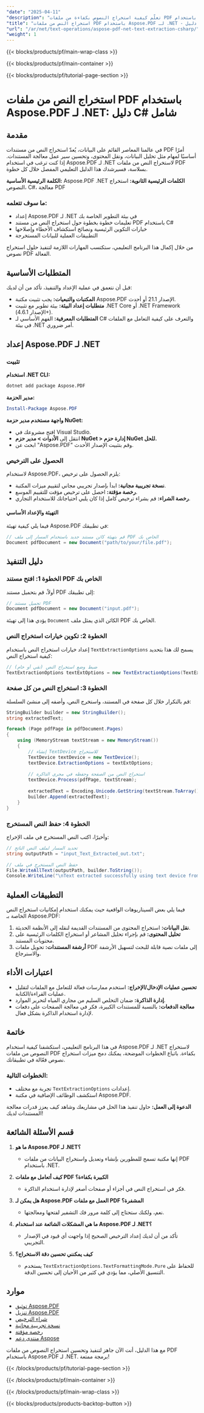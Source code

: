 ```yaml
---
"date": "2025-04-11"
"description": "تعلّم كيفية استخراج النصوص بكفاءة من ملفات PDF باستخدام Aspose.PDF لـ .NET من خلال هذا البرنامج التعليمي المفصل بلغة C#. حسّن سير عمل معالجة مستنداتك اليوم."
"title": "استخراج النص من ملفات PDF باستخدام Aspose.PDF لـ .NET - دليل C# شامل"
"url": "/ar/net/text-operations/aspose-pdf-net-text-extraction-csharp/"
"weight": 1
---
```


{{< blocks/products/pf/main-wrap-class >}}

{{< blocks/products/pf/main-container >}}

{{< blocks/products/pf/tutorial-page-section >}}


# استخراج النص من ملفات PDF باستخدام Aspose.PDF لـ .NET: دليل C# شامل

## مقدمة

في عالمنا المعاصر القائم على البيانات، يُعدّ استخراج النص من مستندات PDF أمرًا أساسيًا لمهام مثل تحليل البيانات، ونقل المحتوى، وتحسين سير عمل معالجة المستندات. إذا كنت ترغب في استخدام Aspose.PDF لـ .NET لاستخراج النص من ملفات PDF بسلاسة، فسيرشدك هذا الدليل التعليمي المفصل خلال كل خطوة.

**الكلمة الرئيسية الأساسية:** Aspose.PDF .NET
**الكلمات الرئيسية الثانوية:** استخراج النصوص، C#، معالجة PDF

### ما سوف تتعلمه:
- إعداد Aspose.PDF لـ .NET في بيئة التطوير الخاصة بك
- تعليمات خطوة بخطوة حول استخراج النص من مستند PDF باستخدام C#
- خيارات التكوين الرئيسية ونصائح استكشاف الأخطاء وإصلاحها
- التطبيقات العملية للبيانات المستخرجة

من خلال إكمال هذا البرنامج التعليمي، ستكتسب المهارات اللازمة لتنفيذ حلول استخراج نصوص PDF الفعالة.

## المتطلبات الأساسية

قبل أن نتعمق في عملية الإعداد والتنفيذ، تأكد من أن لديك:

- **المكتبات والتبعيات:** يجب تثبيت مكتبة Aspose.PDF الإصدار 21.1 أو أحدث.
- **متطلبات إعداد البيئة:** بيئة تطوير مع تثبيت .NET Core أو .NET Framework (الإصدار 4.6.1+).
- **المتطلبات المعرفية:** الفهم الأساسي لـ C# والتعرف على كيفية التعامل مع الملفات في بيئة .NET أمر ضروري.

## إعداد Aspose.PDF لـ .NET

### تثبيت

**استخدام .NET CLI:**

```bash
dotnet add package Aspose.PDF
```

**مدير الحزمة:**

```powershell
Install-Package Aspose.PDF
```

**واجهة مستخدم مدير حزمة NuGet:**
- افتح مشروعك في Visual Studio.
- انتقل إلى **الأدوات > مدير حزم NuGet > إدارة حزم NuGet للحل.**
- ابحث عن "Aspose.PDF" وقم بتثبيت الإصدار الأحدث.

### الحصول على الترخيص

لاستخدام Aspose.PDF، يلزم الحصول على ترخيص:
- **نسخة تجريبية مجانية:** ابدأ بإصدار تجريبي مجاني لتقييم ميزات المكتبة.
- **رخصة مؤقتة:** احصل على ترخيص مؤقت للتقييم الموسع.
- **رخصة الشراء:** قم بشراء ترخيص كامل إذا كان يلبي احتياجاتك للاستخدام التجاري.

#### التهيئة والإعداد الأساسي

فيما يلي كيفية تهيئة Aspose.PDF في تطبيقك:

```csharp
// قم بتهيئة كائن مستند جديد باستخدام المسار إلى ملف PDF الخاص بك
Document pdfDocument = new Document("path/to/your/file.pdf");
```

## دليل التنفيذ

### الخطوة 1: افتح مستند PDF الخاص بك

أولاً، قم بتحميل مستند PDF إلى تطبيقك:

```csharp
// تحميل مستند PDF
Document pdfDocument = new Document("input.pdf");
```

يؤدي هذا إلى تهيئة `Document` الكائن الذي يمثل ملف PDF الخاص بك.

### الخطوة 2: تكوين خيارات استخراج النص

إعداد خيارات استخراج النص باستخدام `TextExtractionOptions` يسمح لك هذا بتحديد كيفية استخراج النص:

```csharp
// ضبط وضع استخراج النص (نقي أو خام)
TextExtractionOptions textExtOptions = new TextExtractionOptions(TextExtractionOptions.TextFormattingMode.Pure);
```

### الخطوة 3: استخراج النص من كل صفحة

قم بالتكرار خلال كل صفحة في المستند، واستخرج النص، وأضفه إلى منشئ السلسلة:

```csharp
StringBuilder builder = new StringBuilder();
string extractedText;

foreach (Page pdfPage in pdfDocument.Pages)
{
    using (MemoryStream textStream = new MemoryStream())
    {
        // إنشاء TextDevice للاستخراج
        TextDevice textDevice = new TextDevice();
        textDevice.ExtractionOptions = textExtOptions;
        
        // استخراج النص من الصفحة وحفظه في مجرى الذاكرة
        textDevice.Process(pdfPage, textStream);
        
        extractedText = Encoding.Unicode.GetString(textStream.ToArray());
        builder.Append(extractedText);
    }
}
```

### الخطوة 4: حفظ النص المستخرج

وأخيرًا، اكتب النص المستخرج في ملف الإخراج:

```csharp
// تحديد المسار لملف النص الناتج
string outputPath = "input_Text_Extracted_out.txt";

// حفظ النص المستخرج في ملف
File.WriteAllText(outputPath, builder.ToString());
Console.WriteLine("\nText extracted successfully using text device from page of PDF Document.\nFile saved at " + outputPath);
```

## التطبيقات العملية

فيما يلي بعض السيناريوهات الواقعية حيث يمكنك استخدام إمكانيات استخراج النص الخاصة بـ Aspose.PDF:

1. **نقل البيانات:** استخراج المحتوى من المستندات القديمة لنقله إلى الأنظمة الحديثة.
2. **تحليل المحتوى:** قم بإجراء تحليل المشاعر أو استخراج الكلمات الرئيسية على محتويات المستند.
3. **أرشفة المستندات:** تحويل ملفات PDF إلى ملفات نصية قابلة للبحث لتسهيل الأرشفة والاسترجاع.

## اعتبارات الأداء

- **تحسين عمليات الإدخال/الإخراج:** استخدم ممارسات فعالة للتعامل مع الملفات لتقليل عمليات القراءة/الكتابة.
- **إدارة الذاكرة:** ضمان التخلص السليم من مجاري المياه لتحرير الموارد.
- **معالجة الدفعات:** بالنسبة للمستندات الكبيرة، فكر في معالجة الصفحات على دفعات لإدارة استخدام الذاكرة بشكل فعال.

## خاتمة

في هذا البرنامج التعليمي، استكشفنا كيفية استخدام Aspose.PDF لـ .NET لاستخراج النصوص من ملفات PDF بكفاءة. باتباع الخطوات الموضحة، يمكنك دمج ميزات استخراج نصوص فعّالة في تطبيقاتك.

### الخطوات التالية:
- تجربة مع مختلف `TextExtractionOptions` إعدادات.
- استكشف الوظائف الإضافية في مكتبة Aspose.PDF.

**الدعوة إلى العمل:** حاول تنفيذ هذا الحل في مشاريعك وشاهد كيف يعزز قدرات معالجة المستندات لديك!

## قسم الأسئلة الشائعة

1. **ما هو Aspose.PDF لـ .NET؟**
   - إنها مكتبة تسمح للمطورين بإنشاء وتعديل واستخراج البيانات من ملفات PDF باستخدام .NET.

2. **كيف أتعامل مع ملفات PDF الكبيرة بكفاءة؟**
   - فكر في استخراج النص في أجزاء أو صفحات أصغر لإدارة استخدام الذاكرة.

3. **هل يمكن لـ Aspose.PDF العمل مع ملفات PDF المشفرة؟**
   - نعم، ولكنك ستحتاج إلى كلمة مرور فك التشفير لفتحها ومعالجتها.

4. **ما هي المشكلات الشائعة عند استخدام Aspose.PDF لـ .NET؟**
   - تأكد من أن لديك إعداد الترخيص الصحيح إذا واجهت أي قيود في الإصدار التجريبي.

5. **كيف يمكنني تحسين دقة الاستخراج؟**
   - يستخدم `TextExtractionOptions.TextFormattingMode.Pure` للحفاظ على التنسيق الأصلي، مما يؤدي في كثير من الأحيان إلى تحسين الدقة.

## موارد
- [توثيق Aspose.PDF](https://reference.aspose.com/pdf/net/)
- [تنزيل Aspose.PDF](https://releases.aspose.com/pdf/net/)
- [شراء الترخيص](https://purchase.aspose.com/buy)
- [نسخة تجريبية مجانية](https://releases.aspose.com/pdf/net/)
- [رخصة مؤقتة](https://purchase.aspose.com/temporary-license/)
- [منتدى دعم Aspose](https://forum.aspose.com/c/pdf/10)

مع هذا الدليل، أنت الآن جاهز لتنفيذ وتحسين استخراج النصوص من ملفات PDF باستخدام Aspose.PDF لـ .NET. برمجة ممتعة!

{{< /blocks/products/pf/tutorial-page-section >}}

{{< /blocks/products/pf/main-container >}}

{{< /blocks/products/pf/main-wrap-class >}}

{{< blocks/products/products-backtop-button >}}